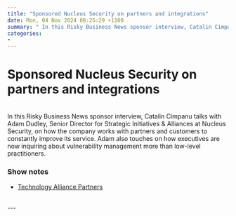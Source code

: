 ```yaml
---
title: "Sponsored Nucleus Security on partners and integrations"
date: Mon, 04 Nov 2024 08:25:29 +1100
summary: " In this Risky Business News sponsor interview, Catalin Cimpanu talks with Adam Dudley, Senior Director for Strategic Initiatives &amp; Alliances at Nucleus"
categories: 
- 
---
```

# Sponsored Nucleus Security on partners and integrations


<br/>
In this Risky Business News sponsor interview, Catalin Cimpanu talks with Adam Dudley, Senior Director for Strategic Initiatives & Alliances at Nucleus Security, on how the company works with partners and customers to constantly improve its service. Adam also touches on how executives are now inquiring about vulnerability management more than low-level practitioners.

### Show notes

-   [Technology Alliance Partners](https://nucleussec.com/technology-partners/)

<br/>
---
